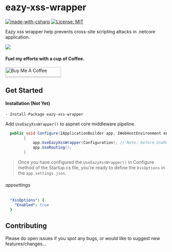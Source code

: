 # eazy-xss-wrapper
[![made-with-csharp](https://img.shields.io/badge/csharp-1f425f?logo=c#)](https://microsoft.com/csharp)
[![License: MIT](https://img.shields.io/badge/License-MIT-yellow.svg)](https://opensource.org/licenses/MIT)

Eazy xss wrapper help prevents cross-site scripting attacks in .netcore application.

![](https://vistr.dev/badge?repo=mkojoa-eazy-xss-wrapper&color=0058AD)


#### Fuel my efforts with a cup of Coffee.
<a href="https://www.buymeacoffee.com/mkojoa" target="_blank"><img src="https://www.buymeacoffee.com/assets/img/custom_images/orange_img.png" alt="Buy Me A Coffee" style="height:30px !important;width: 174px !important;box-shadow: 0px 3px 2px 0px rgba(190, 190, 190, 0.5) !important;-webkit-box-shadow: 0px 3px 2px 0px rgba(190, 190, 190, 0.5) !important;" ></a>

## Get Started

#### Installation (Not Yet)
    - Install-Package eazy-xss-wrapper

Add `UseEazyXssWrapper()` to aspnet core middleware pipeline.
```c#
  public void Configure(IApplicationBuilder app, IWebHostEnvironment env)
        {
            app.UseEazyXssWrapper(Configuration); // Note: before UseRouting()
            app.UseRouting();
        }
```

> Once you have configured the `UseEazyXssWrapper()` in Configure method of the Startup.cs file, 
> you're ready to define the `XssOptions` in the `app.settings.json`.

###### appsettings
 
```yaml
  "XssOptions": {
    "Enabled": true
  }
```

## Contributing
Please do open issues if you spot any bugs, or would like to suggest new features/changes... 
